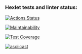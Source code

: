 ### Hexlet tests and linter status:

[![Actions Status](https://github.com/elen-oz/frontend-project-46/workflows/hexlet-check/badge.svg)](https://github.com/elen-oz/frontend-project-46/actions)

[![Maintainability](https://api.codeclimate.com/v1/badges/b9ef39d04bc8f5341ea4/maintainability)](https://codeclimate.com/github/elen-oz/frontend-project-46/maintainability)

[![Test Coverage](https://api.codeclimate.com/v1/badges/b9ef39d04bc8f5341ea4/test_coverage)](https://codeclimate.com/github/elen-oz/frontend-project-46/test_coverage)

[![asciicast](https://asciinema.org/a/Mx1bnoqxmxuVTYRM4N026zv6m.svg)](https://asciinema.org/a/Mx1bnoqxmxuVTYRM4N026zv6m)
